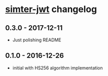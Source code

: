 # [simter-jwt](https://github.com/simter/simter-jwt) changelog

## 0.3.0 - 2017-12-11
- Just polishing README

## 0.1.0 - 2016-12-26
- initial with HS256 algorithm implementation
